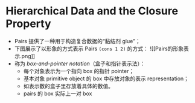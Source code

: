 # Hierarchical Data and the Closure Property
- Pairs 提供了一种用于构造复合数据的“黏结剂 glue”；
- 下图展示了以形象的方式表示 Pairs `(cons 1 2)` 的方式：
![[Pairs的形象表示.png]]
- 称为 *box-and-pointer notation*（盒子和指针表示法）：
	- 每个对象表示为一个指向 box 的指针 pointer；
	- 基本对象 primitive object 的 box 中存放对象的表示  representation；
	- 如表示数的盒子里存放着具体的数值。
	- pairs 的 box 实际上一对 box

